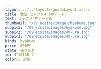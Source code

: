 ```yaml
---
layout: ../../layouts/goodsLayout.astro
title: 霊宝 ヒャクメ4 (神アート)
text: ヒャクメ4神アート版
thumbnail: "/09_ecsite/images/hyakume.jpg"
subpic1: "/09_ecsite/images/hyakume.jpg"
subpic2: "/09_ecsite/images/dm-ura.jpg"
subpic3: "/09_ecsite/images/dm-ura.jpg"
kinds: hyakume
price: 600円
state: 売り切れ
id: 4710158-2
colors: 赤色
---
```

